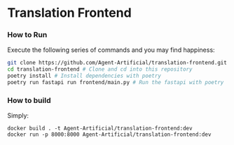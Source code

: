 # Translation Frontend

### How to Run
Execute the following series of commands and you may find happiness:
```bash
git clone https://github.com/Agent-Artificial/translation-frontend.git
cd translation-frontend # Clone and cd into this repository
poetry install # Install dependencies with poetry
poetry run fastapi run frontend/main.py # Run the fastapi with poetry
```

### How to build
Simply:

```
docker build . -t Agent-Artificial/translation-frontend:dev
docker run -p 8000:8000 Agent-Artificial/translation-frontend:dev
```